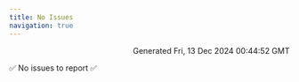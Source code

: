 ```yaml
---
title: No Issues
navigation: true
---
```


<p style="text-align:right;color:#cccs">
Generated Fri, 13 Dec 2024 00:44:52 GMT
</p>
<p>✅ No issues to report ✅</p>



